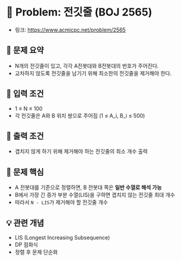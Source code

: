 # 🧩 Problem: 전깃줄 (BOJ 2565)

- 링크: https://www.acmicpc.net/problem/2565

## 📌 문제 요약

- N개의 전깃줄이 있고, 각각 A전봇대와 B전봇대의 번호가 주어진다.
- 교차하지 않도록 전깃줄을 남기기 위해 최소한의 전깃줄을 제거해야 한다.

## 🔢 입력 조건

- 1 ≤ N ≤ 100
- 각 전깃줄은 A와 B 위치 쌍으로 주어짐 (1 ≤ A_i, B_i ≤ 500)

## 🎯 출력 조건

- 겹치지 않게 하기 위해 제거해야 하는 전깃줄의 최소 개수 출력

## 🧠 문제 핵심

- A 전봇대를 기준으로 정렬하면, B 전봇대 쪽은 **일반 수열로 해석 가능**
- B에서 가장 긴 증가 부분 수열(LIS)을 구하면 겹치지 않는 전깃줄 최대 개수
- 따라서 `N - LIS`가 제거해야 할 전깃줄 개수

## 💡 관련 개념

- LIS (Longest Increasing Subsequence)
- DP 점화식
- 정렬 후 문제 단순화

